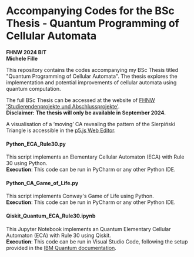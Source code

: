 # Accompanying Codes for the BSc Thesis - Quantum Programming of Cellular Automata
**FHNW 2024 BIT**  
**Michele Fille**

This repository contains the codes accompanying my BSc Thesis titled "Quantum Programming of Cellular Automata". The thesis explores the implementation and potential improvements of cellular automata using quantum computation. <br>

The full BSc Thesis can be accessed at the website of [FHNW 'Studierendenprojekte und Abschlussprojekte'](https://studierendenprojekte.wirtschaft.fhnw.ch/). <br>
**Disclaimer: The thesis will only be available in September 2024.** <br>

A visualisation of a ‘moving’ CA revealing the pattern of the Sierpiński Triangle is accessible in the [p5.js Web Editor](https://editor.p5js.org/mischimel/sketches/549wrfnRQ).

#### Python_ECA_Rule30.py
This script implements an Elementary Cellular Automaton (ECA) with Rule 30 using Python.  
**Execution**: This code can be run in PyCharm or any other Python IDE.

#### Python_CA_Game_of_Life.py
This script implements Conway's Game of Life using Python.  
**Execution**: This code can be run in PyCharm or any other Python IDE.

#### Qiskit_Quantum_ECA_Rule30.ipynb
This Jupyter Notebook implements an Quantum Elementary Cellular Automaton (ECA) with Rule 30 using Qiskit.  
**Execution**: This code can be run in Visual Studio Code, following the setup provided in the [IBM Quantum documentation](https://docs.quantum.ibm.com/guides/install-qiskit#local).
